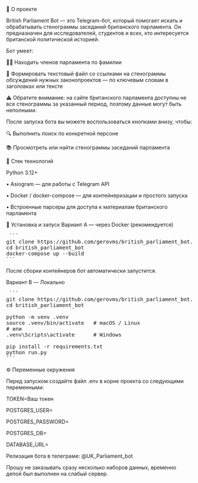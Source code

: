 📌 О проекте

British Parliament Bot — это Telegram-бот, который помогает искать и обрабатывать стенограммы заседаний британского парламента.
Он предназначен для исследователей, студентов и всех, кто интересуется британской политической историей.

Бот умеет:

🧑‍💼 Находить членов парламента по фамилии

📄 Формировать текстовый файл со ссылками на стенограммы обсуждений нужных законопроектов — по ключевым словам в заголовках или тексте

⚠️ Обратите внимание: на сайте британского парламента доступны не все стенограммы за указанный период, поэтому данные могут быть неполными.

После запуска бота вы можете воспользоваться кнопками внизу, чтобы:

🔍 Выполнить поиск по конкретной персоне

📚 Просмотреть или найти стенограммы заседаний парламента

🧰 Стек технологий

Python 3.12+

• Asiogram
 — для работы с Telegram API

• Docker / docker-compose — для контейнеризации и простого запуска

• Встроенные парсеры для доступа к материалам британского парламента

🚀 Установка и запуск
Вариант A — через Docker (рекомендуется)
<pre markdown> ```
git clone https://github.com/gerovms/british_parliament_bot.git
cd british_parliament_bot
docker-compose up --build
``` </pre>

После сборки контейнеров бот автоматически запустится.

Вариант B — Локально

<pre markdown> ```
git clone https://github.com/gerovms/british_parliament_bot.git
cd british_parliament_bot

python -m venv .venv
source .venv/bin/activate   # macOS / Linux
# или
.venv\Scripts\activate      # Windows

pip install -r requirements.txt
python run.py
``` </pre>

⚙️ Переменные окружения

Перед запуском создайте файл .env в корне проекта со следующими переменными:

TOKEN=Ваш токен

POSTGRES_USER=

POSTGRES_PASSWORD=

POSTGRES_DB=

DATABASE_URL=

Релизация бота в телеграме: @UK_Parliament_bot

Прошу не заказывать сразу несколько наборов данных, временно депой был выполнен на слабый сервер.
